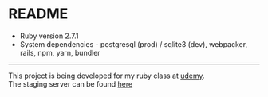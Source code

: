 # README

 * Ruby version 2.7.1  
 * System dependencies - postgresql (prod) / sqlite3 (dev), webpacker, rails, npm, yarn, bundler  
-----
This project is being developed for my ruby class at [udemy](https://www.udemy.com/course/the-complete-ruby-on-rails-developer-course/).  
The staging server can be found [here](https://notjacob-site.herokuapp.com)


